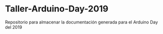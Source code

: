 # Taller-Arduino-Day-2019
Repositorio para almacenar la documentación generada para el Arduino Day del 2019
